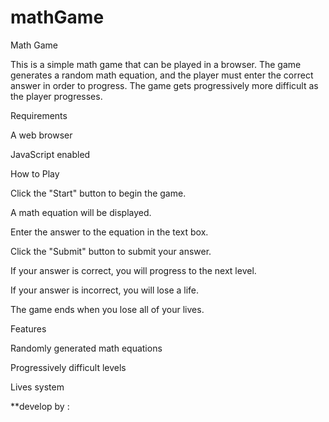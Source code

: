 # mathGame




Math Game

This is a simple math game that can be played in a browser. The game generates a random math equation, and the player must enter the correct answer in order to progress. The game gets progressively more difficult as the player progresses.

Requirements

A web browser

JavaScript enabled

How to Play

Click the "Start" button to begin the game.

A math equation will be displayed.

Enter the answer to the equation in the text box.

Click the "Submit" button to submit your answer.

If your answer is correct, you will progress to the next level.

If your answer is incorrect, you will lose a life.

The game ends when you lose all of your lives.

Features

Randomly generated math equations

Progressively difficult levels

Lives system


**develop by :<krishnakant Waghmode/>

